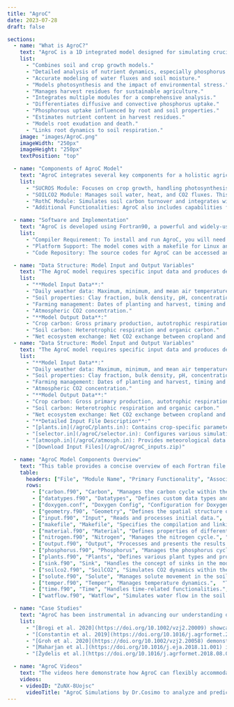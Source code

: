 ```yaml
---
title: "AgroC"
date: 2023-07-28
draft: false

sections:
  - name: "What is AgroC?"
    text: "AgroC is a 1D integrated model designed for simulating crucial aspects of crop growth and soil interactions, including nutrient dynamics, water fluxes, and carbon cycling. The model is tailored for researchers and practitioners who need an in-depth understanding of crop and soil behavior under various environmental conditions. It accurately models soil carbon turnover, CO2 flux, and plant water stress. Unique features like root exudation and death are considered, highlighting its advanced capabilities in representing real-world agricultural scenarios. AgroC's versatility is demonstrated through its application across diverse study sites with varying climatic conditions and land management practices. Some of its features are: "
    list:
      - "Combines soil and crop growth models."
      - "Detailed analysis of nutrient dynamics, especially phosphorus uptake."
      - "Accurate modeling of water fluxes and soil moisture."
      - "Models photosynthesis and the impact of environmental stress."
      - "Manages harvest residues for sustainable agriculture."
      - "Integrates multiple modules for a comprehensive analysis."
      - "Differentiates diffusive and convective phosphorus uptake."
      - "Phosphorous uptake influenced by root and soil properties."
      - "Estimates nutrient content in harvest residues."
      - "Models root exudation and death."
      - "Links root dynamics to soil respiration."
    image: "images/AgroC.png"
    imageWidth: "250px"
    imageHeight: "250px"
    textPosition: "top"

  - name: "Components of AgroC Model"
    text: "AgroC integrates several key components for a holistic agricultural simulation. The SoilCO2 module handles soil processes, RothC simulates organic carbon turnover, and SUCROS models crop growth and dry matter accumulation. AgroC utilizes Farquhar model for photosynthesis and solves Richard’s equation for soil water balance. These components work together to provide a closed carbon balance for cropped ecosystems. Here is the documentation for [AgroC](/agroC/agroc_manual.pdf)"
    list:
      - "SUCROS Module: Focuses on crop growth, handling photosynthesis and dry matter accumulation. It employs the Farquhar model to simulate photosynthesis, factoring in light absorption, water availability, and rubisco concentration."
      - "SOILCO2 Module: Manages soil water, heat, and CO2 fluxes. This module is responsible for modeling soil water balance using Richard’s equation, which calculates soil water storage change, actual evapotranspiration, and infiltration."
      - "RothC Module: Simulates soil carbon turnover and integrates with other modules to provide a comprehensive view of soil health and carbon cycling. It also evaluates the Net Ecosystem Exchange (NEE), balancing various fluxes like Gross Primary Production (GPP), aboveground and belowground respiration."
      - "Additional Functionalities: AgroC also includes capabilities for quantifying drought stress using the Feddes function, modeling Soil-Plant-Atmosphere Water Relations, and calculating fluorescence emissions using SCOPE model insights."

  - name: "Software and Implementation"
    text: "AgroC is developed using Fortran90, a powerful and widely-used programming language for numerical and scientific computing."
    list:
      - "Compiler Requirement: To install and run AgroC, you will need a Fortran compiler."
      - "Platform Support: The model comes with a makefile for Linux and Mac. However, for Windows users, the installation and setup process is more manual and might require additional steps."
      - "Code Repository: The source codes for AgroC can be accessed and downloaded from the SVN repository. Use the following command to checkout the latest version: `svn co svn://icg4lts.icg.kfa-juelich.de/agroc_codes_v3`."

  - name: "Data Structure: Model Input and Output Variables"
    text: "The AgroC model requires specific input data and produces detailed output data for comprehensive analysis."
    list:
      - "**Model Input Data**:"
      - "Daily weather data: Maximum, minimum, and mean air temperature, solar radiation, and precipitation."
      - "Soil properties: Clay fraction, bulk density, pH, concentrations of organic carbon, and total nitrogen."
      - "Farming management: Dates of planting and harvest, timing and rates of fertilizer application, manure inputs, and crop residue management."
      - "Atmospheric CO2 concentration."
      - "**Model Output Data**:"
      - "Crop carbon: Gross primary production, autotrophic respiration, and net primary production."
      - "Soil carbon: Heterotrophic respiration and organic carbon."
      - "Net ecosystem exchange: Net CO2 exchange between cropland and the atmosphere."
  - name: "Data Structure: Model Input and Output Variables"
    text: "The AgroC model requires specific input data and produces detailed output data for comprehensive analysis."
    list:
      - "**Model Input Data**:"
      - "Daily weather data: Maximum, minimum, and mean air temperature, solar radiation, and precipitation."
      - "Soil properties: Clay fraction, bulk density, pH, concentrations of organic carbon, and total nitrogen."
      - "Farming management: Dates of planting and harvest, timing and rates of fertilizer application, manure inputs, and crop residue management."
      - "Atmospheric CO2 concentration."
      - "**Model Output Data**:"
      - "Crop carbon: Gross primary production, autotrophic respiration, and net primary production."
      - "Soil carbon: Heterotrophic respiration and organic carbon."
      - "Net ecosystem exchange: Net CO2 exchange between cropland and the atmosphere."
      - "**Detailed Input File Description**:"
      - "[plants.in](/agroC/plants.in): Contains crop-specific parameters and settings for crop growth and management."
      - "[selector.in](/agroC/selector.in): Configures various simulation options, including settings for soil, water flow, and atmospheric conditions."
      - "[atmosph.in](/agroC/atmosph.in): Provides meteorological data and atmospheric conditions impacting crop growth, such as temperature and humidity."
      - "[Download Input Files](/agroC/agroC_inputs.zip)"

  - name: "AgroC Model Components Overview"
    text: "This table provides a concise overview of each Fortran file within the AgroC model, detailing their primary functions, key subroutines, associated variables, and input/output behaviors. It serves as a quick reference guide for understanding the modular structure and core functionalities of the AgroC ecosystem model."
    table:
      headers: ["File", "Module Name", "Primary Functionality", "Associated Variables", "Input/Output"]
      rows:
        - ["carbon.f90", "Carbon", "Manages the carbon cycle within the AgroSea model.", "CO2Top, CO2Bot, NPP, GPP", "Output: Carbon fluxes"]
        - ["datatypes.f90", "Datatypes", "Defines custom data types and structures.", "Custom data types and structures.", "Not directly applicable"]
        - ["doxygen.conf", "Doxygen Config", "Configuration for Doxygen documentation.",  "N/A", "N/A"]
        - ["geometry.f90", "Geometry", "Defines the spatial structure or layout.", "Spatial dimensions or properties.", "Input for spatial setup"]
        - ["input.f90", "Input", "Reads and processes initial data.",  "lSurf, rSoil, Prec, iTemp, jTemp", "Input: Various datasets"]
        - ["makefile", "Makefile", "Specifies the compilation and linking rules for building the AgroC model.",  "N/A", "N/A"]
        - ["material.f90", "Material", "Defines properties of different soil materials.", "Soil properties", "Input for material properties"]
        - ["nitrogen.f90", "Nitrogen", "Manages the nitrogen cycle.", "Nitrogen pools and fluxes.", "Output for nitrogen fluxes"]
        - ["output.f90", "Output", "Processes and presents the results.", "GPP, NPP, TER, NEE", "Output: Simulation results"]
        - ["phosphorus.f90", "Phosphorus", "Manages the phosphorus cycle.",  "Phosphorus pools and fluxes.", "Output for phosphorus fluxes"]
        - ["plants.f90", "Plants", "Defines various plant types and properties.",  "Plant types and properties.", "Both, depending on plant data"]
        - ["sink.f90", "Sink", "Handles the concept of sinks in the model.", "Sink dynamics and quantities.", "Output for modeled sink quantities"]
        - ["soilco2.f90", "SoilCO2", "Simulates CO2 dynamics within the soil.",  "CO2 pools and fluxes in soil.", "Output for soil CO2 fluxes"]
        - ["solute.f90", "Solute", "Manages solute movement in the soil.", "Solute concentrations and transport.", "Input for initial solute conditions"]
        - ["temper.f90", "Temper", "Manages temperature dynamics.",  "Temperature values and fluxes.", "Output for temperature values"]
        - ["time.f90", "Time", "Handles time-related functionalities.",  "Time values and steps.", "Input for time setup"]
        - ["watflow.f90", "Watflow", "Simulates water flow in the soil.", "Water flow values and parameters.", "Input for initial water conditions"]

  - name: "Case Studies"
    text: "AgroC has been instrumental in advancing our understanding of crop growth dynamics, soil interactions, and effective agricultural management strategies. The following case studies illustrate AgroC's capability to adapt to different regional climates, management practices, and specific agricultural needs, providing invaluable insights for future agricultural planning and sustainability."
    list:
      - "[Brogi et al. 2020](https://doi.org/10.1002/vzj2.20009) showcased AgroC's application in simulating crop growth and yield relative to soil properties over a square kilometer scale. By integrating a geophysics-based soil map with land use information, the AgroC effectively simulated soil water content dynamics and crop growth for a variety of crops such as sugar beet, maize, potato, wheat, barley, and rapeseed. The study highlights AgroC's accuracy in replicating observed leaf area index and yield data, underscoring its potential in precision agriculture and strategic decision-making."
      - "[Constantin et al. 2019](https://doi.org/10.1016/j.agrformet.2019.05.013) illustrated AgroC's role in a comparative study assessing the impact of crop management and spatial data resolution on regional-scale crop model outputs. In this research, AgroC, among other models, was used to simulate winter wheat and maize over 30 years in North Rhine-Westphalia, Germany. The study explored adaptive management strategies considering local climatic conditions, such as varying sowing dates and nitrogen fertilization, and assessed their effects on crop yield, evapotranspiration, and drainage. Notably, AgroC's predictions showed particular sensitivity to these management changes, underlining its utility in modeling agricultural systems where management practices and spatial resolution are crucial factors."
      - "[Groh et al. 2020](https://doi.org/10.1002/vzj2.20058) demonstrated AgroC's effectiveness in a model intercomparison study on crop growth and soil water fluxes at erosion-affected sites. Utilizing the TERENO-SOILCan lysimeter network, AgroC effectively simulated various agronomic and environmental variables, emphasizing its critical role in modeling and understanding the complexities of agricultural systems influenced by soil heterogeneity."
      - "[Maharjan et al.](https://doi.org/10.1016/j.eja.2018.11.001) investigated how using different levels of detailed information (data aggregation) affects predictions of crop yields in Mediterranean and temperate climates using AgroC and other models. The study revealed significant differences in data aggregation effects between these climates, particularly for spring crops in the Mediterranean region. This highlights the importance of using detailed local data for reliable crop forecasts, especially in areas with diverse weather and soil conditions."
      - "[Žydelis et al.](https://doi.org/10.1016/j.agrformet.2018.08.011) examined how cooler weather and limited water supply affect maize growth, using the AgroC model. The study, conducted in a region with a cooler climate, showed that AgroC can accurately simulate maize growth in these challenging conditions. It was found that cooler weather has a bigger impact on maize yields than occasional water shortages. This research is important for understanding how to grow maize in areas with cooler temperatures, highlighting the usefulness of AgroC in adapting farming practices to different environmental conditions."

  - name: "AgroC Videos"
    text: "The videos here demonstrate how AgroC can flexibly accommodate diverse regional climates, management approaches, and specific agricultural requirements:"
    videos: 
    - videoID: "ZuNX-8Uojsc"
      videoTitle: "AgroC Simulations by Dr.Cosimo to analyze and predict the impact of various factors on crop growth"
---
```

